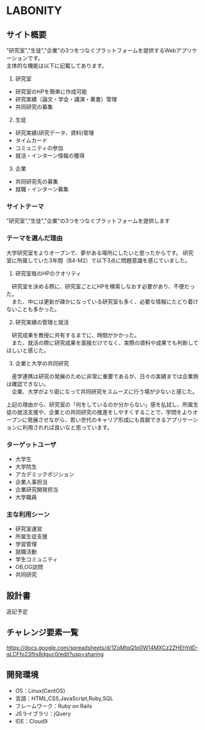 # LABONITY

## サイト概要
"研究室","生徒","企業"の3つをつなぐプラットフォームを提供するWebアプリケーションです。<br>
主体的な機能は以下に記載してあります。

1. 研究室
- 研究室のHPを簡単に作成可能
- 研究実績（論文・学会・講演・著書）管理
- 共同研究の募集

2. 生徒
- 研究実績(研究データ、資料)管理
- タイムカード
- コミュニティの参加
- 就活・インターン情報の獲得

3. 企業
- 共同研究先の募集
- 就職・インターン募集


### サイトテーマ
"研究室","生徒","企業"の3つをつなぐプラットフォームを提供します

### テーマを選んだ理由
大学研究室をよりオープンで、夢がある場所にしたいと思ったからです。
研究室に所属していた3年間（B4-M2）で以下3点に問題意識を感じていました。

1. 研究室毎のHPのクオリティ

　研究室を決める際に、研究室ごとにHPを検索しなおす必要があり、不便だった。<br>
　また、中には更新が疎かになっている研究室も多く、必要な情報にたどり着けないことも多かった。<br>

2. 研究実績の管理と就活

　研究成果を教授に共有するまでに、時間がかかった。<br>
　また、就活の際に研究成果を面接だけでなく、実際の資料や成果でも判断してほしいと感じた。<br>

3. 企業と大学の共同研究

　産学連携は研究の発展のために非常に重要であるが、日々の実績までは企業側は確認できない。<br>
　企業、大学がより密になって共同研究をスムーズに行う場が少ないと感じた。

上記の理由から、研究室の「何をしているのか分からない」感を払拭し、所属生徒の就活支援や、企業との共同研究の推進をしやすくすることで、学問をよりオープンに発展させながら、若い世代のキャリア形成にも貢献できるアプリケーションに利用されれば良いなと思っています。

### ターゲットユーザ
- 大学生
- 大学院生
- アカデミックポジション
- 企業人事担当
- 企業研究開発担当
- 大学職員

### 主な利用シーン
- 研究室運営
- 所属生徒支援
- 学習管理
- 就職活動
- 学生コミュニティ
- OB,OG訪問
- 共同研究

## 設計書
追記予定

## チャレンジ要素一覧
https://docs.google.com/spreadsheets/d/1ZoMtqQ1p0W14MXCz2ZHEhYdD-qLCFfo23flis8dguc0/edit?usp=sharing

## 開発環境
- OS：Linux(CentOS)
- 言語：HTML,CSS,JavaScript,Ruby,SQL
- フレームワーク：Ruby on Rails
- JSライブラリ：jQuery
- IDE：Cloud9

